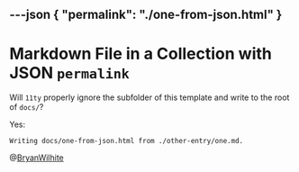 ---json
{
    "permalink": "./one-from-json.html"
}
---

# Markdown File in a Collection with JSON `permalink`

Will `11ty` properly ignore the subfolder of this template and write to the root of `docs/`?

Yes:

```console
Writing docs/one-from-json.html from ./other-entry/one.md.
```

@[BryanWilhite](https://twitter.com/BryanWilhite)
